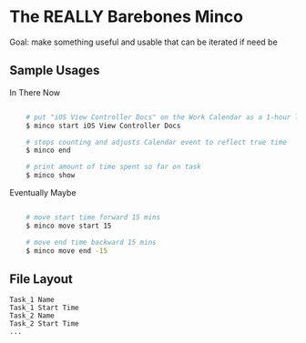 The REALLY Barebones Minco
===============================
Goal: make something useful and usable that can be iterated if need be

Sample Usages
-------------

In There Now

```bash

    # put "iOS View Controller Docs" on the Work Calendar as a 1-hour long event
    $ minco start iOS View Controller Docs

    # stops counting and adjusts Calendar event to reflect true time
    $ minco end

    # print amount of time spent so far on task
    $ minco show

```

Eventually Maybe

```bash

    # move start time forward 15 mins
    $ minco move start 15

    # move end time backward 15 mins
    $ minco move end -15
```


File Layout
-----------
```
Task_1 Name
Task_1 Start Time
Task_2 Name
Task_2 Start Time
...
```


